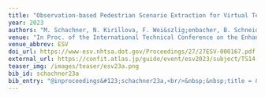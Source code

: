 ```yaml
---
title: "Observation-based Pedestrian Scenario Extraction for Virtual Testing"
year: 2023
authors: "M. Schachner, N. Kirillova, F. Wei&szlig;enbacher, B. Schneider, H. Possegger, H. Bischof, A. Aichberger, Z. F. Magosi, C. Klug"
venue: "In Proc. of the International Technical Conference on the Enhanced Safety of Vehicles"
venue_abbrev: ESV
doi_url: https://www-esv.nhtsa.dot.gov/Proceedings/27/27ESV-000167.pdf
external_url: https://confit.atlas.jp/guide/event/esv2023/subject/TS14-13/detail?lang=en
teaser_img: /images/teaser/esv23a.png
bib_id: schachner23a
bib_entry: "@inproceedings&#123;schachner23a,<br/>&nbsp;&nbsp;title = &#123;Observation-based Pedestrian Scenario Extraction for Virtual Testing&#125;,<br/>&nbsp;&nbsp;author = &#123;Schachner, Martin and Kirillova, Nadezda and Wei&#123;&#92;ss&#125;enbacher, Fabian and Schneider, Bernd and Possegger, Horst and Bischof, Horst and Aichberger, Arno and Magosi, Zoltan Ferenc and Klug, Corina&#125;,<br/>&nbsp;&nbsp;booktitle = &#123;Proc. of the International Technical Conference on the Enhanced Safety of Vehicles (ESV)&#125;,<br/>&nbsp;&nbsp;year = &#123;2023&#125;<br/>&#125;"
---
```

